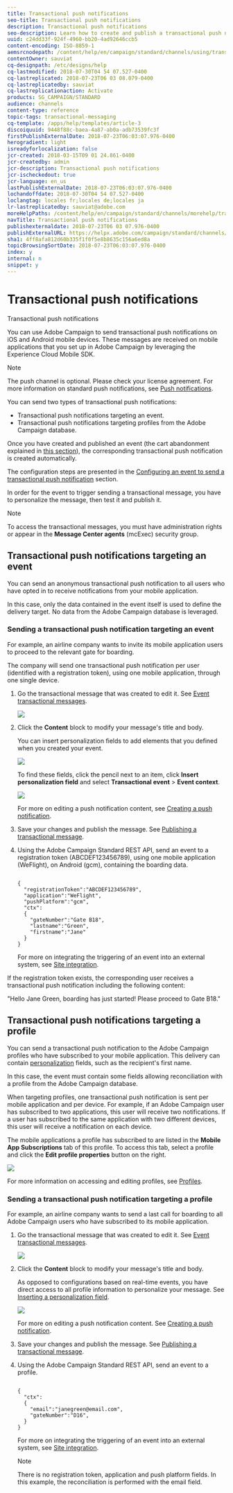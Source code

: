 ```yaml
---
title: Transactional push notifications
seo-title: Transactional push notifications
description: Transactional push notifications
seo-description: Learn how to create and publish a transactional push notification.
uuid: c24dd33f-924f-4960-bb20-4ad92646ccb5
content-encoding: ISO-8859-1
aemsrcnodepath: /content/help/en/campaign/standard/channels/using/transactional-push-notifications
contentOwner: sauviat
cq-designpath: /etc/designs/help
cq-lastmodified: 2018-07-30T04 54 07.527-0400
cq-lastreplicated: 2018-07-23T06 03 08.079-0400
cq-lastreplicatedby: sauviat
cq-lastreplicationaction: Activate
products: SG_CAMPAIGN/STANDARD
audience: channels
content-type: reference
topic-tags: transactional-messaging
cq-template: /apps/help/templates/article-3
discoiquuid: 9448f88c-baea-4a87-ab0a-adb73539fc3f
firstPublishExternalDate: 2018-07-23T06:03:07.976-0400
herogradient: light
isreadyforlocalization: false
jcr-created: 2018-03-15T09 01 24.861-0400
jcr-createdby: admin
jcr-description: Transactional push notifications
jcr-ischeckedout: true
jcr-language: en_us
lastPublishExternalDate: 2018-07-23T06:03:07.976-0400
lochandoffdate: 2018-07-30T04 54 07.527-0400
loclangtag: locales fr;locales de;locales ja
lr-lastreplicatedby: sauviat@adobe.com
moreHelpPaths: /content/help/en/campaign/standard/channels/morehelp/transactional-messaging;/content/help/en/campaign/standard/channels/morehelp/transactional-messaging
navTitle: Transactional push notifications
publishexternaldate: 2018-07-23T06 03 07.976-0400
publishExternalURL: https://helpx.adobe.com/campaign/standard/channels/using/transactional-push-notifications.html
sha1: 4ff8afa812d60b335f1f0f5e8b8635c156a6ed8a
topicBrowsingSortDate: 2018-07-23T06:03:07.976-0400
index: y
internal: n
snippet: y
---
```


# Transactional push notifications

Transactional push notifications

You can use Adobe Campaign to send transactional push notifications on iOS and Android mobile devices. These messages are received on mobile applications that you set up in Adobe Campaign by leveraging the Experience Cloud Mobile SDK.

>[!NOTE]
>
>The push channel is optional. Please check your license agreement. For more information on standard push notifications, see [Push notifications](../../channels/using/about-push-notifications.md).

You can send two types of transactional push notifications:

* Transactional push notifications targeting an event.
* Transactional push notifications targeting profiles from the Adobe Campaign database.

Once you have created and published an event (the cart abandonment explained in [this section](../../channels/using/about-transactional-messaging.md#transactional-messaging-operating-principle)), the corresponding transactional push notification is created automatically.

The configuration steps are presented in the [Configuring an event to send a transactional push notification](../../administration/using/configuring-transactional-messaging.md#use-case--configuring-an-event-to-send-a-transactional-message) section.

In order for the event to trigger sending a transactional message, you have to personalize the message, then test it and publish it.

>[!NOTE]
>
>To access the transactional messages, you must have administration rights or appear in the **Message Center agents** (mcExec) security group.

## Transactional push notifications targeting an event

You can send an anonymous transactional push notification to all users who have opted in to receive notifications from your mobile application.

In this case, only the data contained in the event itself is used to define the delivery target. No data from the Adobe Campaign database is leveraged.

### Sending a transactional push notification targeting an event

For example, an airline company wants to invite its mobile application users to proceed to the relevant gate for boarding.

The company will send one transactional push notification per user (identified with a registration token), using one mobile application, through one single device.

1. Go the transactional message that was created to edit it. See [Event transactional messages](../../channels/using/event-transactional-messages.md).

   ![](assets/message-center_push_message.png)

1. Click the **Content** block to modify your message's title and body.

   You can insert personalization fields to add elements that you defined when you created your event.

   ![](assets/message-center_push_content.png)

   To find these fields, click the pencil next to an item, click **Insert personalization field** and select **Transactional event** > **Event context**.

   ![](assets/message-center_push_personalization.png)

   For more on editing a push notification content, see [Creating a push notification](../../channels/using/creating-and-sending-a-push-notification.md).

1. Save your changes and publish the message. See [Publishing a transactional message](../../channels/using/event-transactional-messages.md#publishing-a-transactional-message).
1. Using the Adobe Campaign Standard REST API, send an event to a registration token (ABCDEF123456789), using one mobile application (WeFlight), on Android (gcm), containing the boarding data.

   ```
   
   {
     "registrationToken":"ABCDEF123456789",
     "application":"WeFlight",
     "pushPlatform":"gcm",
     "ctx":
     {
       "gateNumber":"Gate B18",
       "lastname":"Green",
       "firstname":"Jane"
     }
   }
   
   ```

   For more on integrating the triggering of an event into an external system, see [Site integration](../../administration/using/configuring-transactional-messaging.md#integrating-the-triggering-of-the-event-in-a-website).

If the registration token exists, the corresponding user receives a transactional push notification including the following content:

"Hello Jane Green, boarding has just started! Please proceed to Gate B18."

## Transactional push notifications targeting a profile

You can send a transactional push notification to the Adobe Campaign profiles who have subscribed to your mobile application. This delivery can contain [personalization](../../designing/using/inserting-a-personalization-field.md) fields, such as the recipient's first name.

In this case, the event must contain some fields allowing reconciliation with a profile from the Adobe Campaign database.

When targeting profiles, one transactional push notification is sent per mobile application and per device. For example, if an Adobe Campaign user has subscribed to two applications, this user will receive two notifications. If a user has subscribed to the same application with two different devices, this user will receive a notification on each device.

The mobile applications a profile has subscribed to are listed in the **Mobile App Subscriptions** tab of this profile. To access this tab, select a profile and click the **Edit profile properties** button on the right.

![](assets/push_notif_subscriptions.png)

For more information on accessing and editing profiles, see [Profiles](../../audiences/using/creating-profiles.md).

### Sending a transactional push notification targeting a profile

For example, an airline company wants to send a last call for boarding to all Adobe Campaign users who have subscribed to its mobile application.

1. Go the transactional message that was created to edit it. See [Event transactional messages](../../channels/using/event-transactional-messages.md).

   ![](assets/message-center_push_message_profile.png)

1. Click the **Content** block to modify your message's title and body.

   As opposed to configurations based on real-time events, you have direct access to all profile information to personalize your message. See [Inserting a personalization field](../../designing/using/inserting-a-personalization-field.md).

   ![](assets/message-center_push_content_profile.png)

   For more on editing a push notification content. See [Creating a push notification](../../channels/using/creating-and-sending-a-push-notification.md).

1. Save your changes and publish the message. See [Publishing a transactional message](../../channels/using/event-transactional-messages.md#publishing-a-transactional-message).
1. Using the Adobe Campaign Standard REST API, send an event to a profile.

   ```
   
   {
     "ctx":
     {
       "email":"janegreen@email.com",
       "gateNumber":"D16",
     }
   }
   
   ```

   For more on integrating the triggering of an event into an external system, see [Site integration](../../administration/using/configuring-transactional-messaging.md#integrating-the-triggering-of-the-event-in-a-website).

   >[!NOTE]
   >
   >There is no registration token, application and push platform fields. In this example, the reconciliation is performed with the email field.

